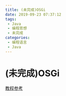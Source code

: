 ```yaml
---
title: (未完成)OSGi
date: 2019-09-23 07:37:12
tags: 
 - Java
 - 编程思想
 - 未完成
categories: 
 - 编程语言
 - Java
---
```

# (未完成)OSGi

[教程参考](http://www.osgi.com.cn/)
